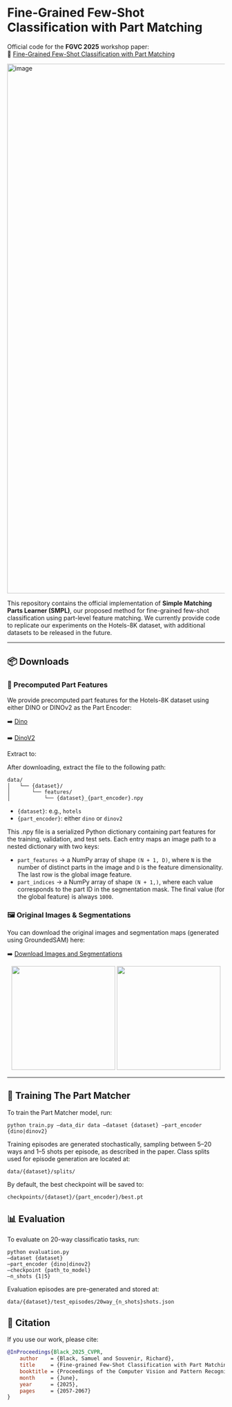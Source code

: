 # Fine-Grained Few-Shot Classification with Part Matching

Official code for the **FGVC 2025** workshop paper:  
📄 [Fine-Grained Few-Shot Classification with Part Matching](https://openaccess.thecvf.com/content/CVPR2025W/FGVC/papers/Black_Fine-grained_Few-Shot_Classification_with_Part_Matching_CVPRW_2025_paper.pdf)

<img width="1224" alt="image" src="https://github.com/user-attachments/assets/5caba300-cc74-40e3-860e-75afe271bd19" />


This repository contains the official implementation of **Simple Matching Parts Learner (SMPL)**, our proposed method for fine-grained few-shot classification using part-level feature matching. We currently provide code to replicate our experiments on the Hotels-8K dataset, with additional datasets to be released in the future.

---

## 📦 Downloads

### 🔹 Precomputed Part Features
We provide precomputed part features for the Hotels-8K dataset using either DINO or DINOv2 as the Part Encoder:

➡️ [Dino](https://your-part-features-link.com)

➡️ [DinoV2](https://your-part-features-link.com)

Extract to:

After downloading, extract the file to the following path:
```
data/
│   └── {dataset}/
│       └── features/
│           └── {dataset}_{part_encoder}.npy
```

- `{dataset}`: e.g., `hotels`
- `{part_encoder}`: either `dino` or `dinov2`

This .npy file is a serialized Python dictionary containing part features for the training, validation, and test sets. Each entry maps an image path to a nested dictionary with two keys:
- `part_features` → a NumPy array of shape `(N + 1, D)`, where `N` is the number of distinct parts in the image and `D` is the feature dimensionality. The last row is the global image feature.
- `part_indices` → a NumPy array of shape `(N + 1,)`, where each value corresponds to the part ID in the segmentation mask. The final value (for the global feature) is always `1000`.

### 🖼️ Original Images & Segmentations

You can download the original images and segmentation maps (generated using GroundedSAM) here:

➡️ [Download Images and Segmentations](https://your-image-and-maps-link.com)

<div align="center">
  <img width="240" src="https://github.com/user-attachments/assets/5bbb409c-4e07-4dba-9fab-23993d97fa84" />
  <img width="240" src="https://github.com/user-attachments/assets/b99e8778-b052-472b-9dee-5b32f9c051c7" />
</div>

---

## 🚀 Training The Part Matcher

To train the Part Matcher model, run:

```
python train.py –data_dir data –dataset {dataset} –part_encoder {dino|dinov2}
```

Training episodes are generated stochastically, sampling between 5–20 ways and 1–5 shots per episode, as described in the paper. Class splits used for episode generation are located at:

```
data/{dataset}/splits/
```

By default, the best checkpoint will be saved to:

```
checkpoints/{dataset}/{part_encoder}/best.pt
```

## 📊 Evaluation

To evaluate on 20-way classificatio tasks, run:

```
python evaluation.py 
–dataset {dataset} 
–part_encoder {dino|dinov2} 
–checkpoint {path_to_model} 
–n_shots {1|5}
```

Evaluation episodes are pre-generated and stored at:
```
data/{dataset}/test_episodes/20way_{n_shots}shots.json
```
## 📖 Citation

If you use our work, please cite:

```bibtex
@InProceedings{Black_2025_CVPR,
    author    = {Black, Samuel and Souvenir, Richard},
    title     = {Fine-grained Few-Shot Classification with Part Matching},
    booktitle = {Proceedings of the Computer Vision and Pattern Recognition Conference (CVPR) Workshops},
    month     = {June},
    year      = {2025},
    pages     = {2057-2067}
}


